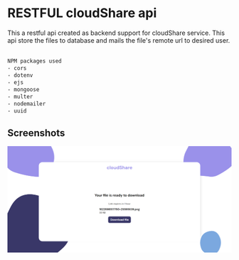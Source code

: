 # RESTFUL cloudShare api

This a restful api created as backend support for cloudShare service.
This api store the files to database and mails the file's remote url to desired user.

##

```
NPM packages used
- cors
- dotenv
- ejs
- mongoose
- multer
- nodemailer
- uuid
```

## Screenshots

<img src="public/images/ss.png">
